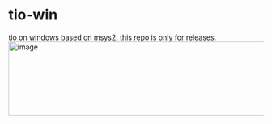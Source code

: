 # tio-win
tio on windows based on msys2, this repo is only for releases.
<img width="1029" height="146" alt="image" src="https://github.com/user-attachments/assets/267bcced-c808-428d-87a3-17c758b7e02d" />
